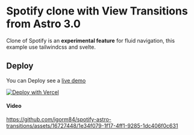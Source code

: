# Spotify clone with View Transitions from Astro 3.0
Clone of Spotify is an **experimental feature** for fluid navigation, this example use tailwindcss and svelte.
## Deploy
You can Deploy see a [live demo](https://clone-spotify-wheat.vercel.app)

[![Deploy with Vercel](https://vercel.com/button)](https://clone-spotify-wheat.vercel.app/)
#### Video
https://github.com/igorm84/spotify-astro-transitions/assets/16727448/1e34f079-1f17-4ff1-9285-1dc406f0c631

